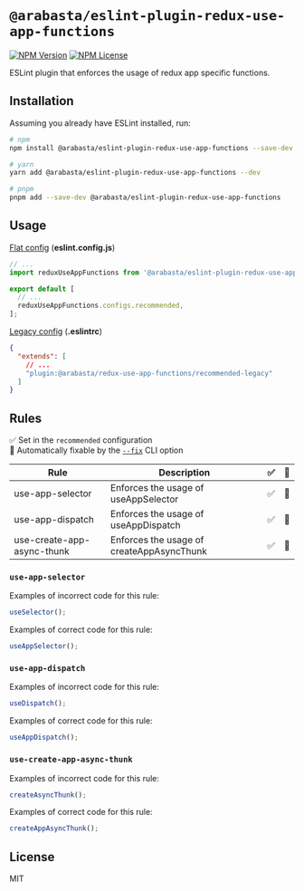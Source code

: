 # `@arabasta/eslint-plugin-redux-use-app-functions`

[![NPM Version](https://img.shields.io/npm/v/%40arabasta%2Feslint-plugin-redux-use-app-functions)](https://www.npmjs.com/package/@arabasta/eslint-plugin-redux-use-app-functions)
[![NPM License](https://img.shields.io/npm/l/%40arabasta%2Feslint-plugin-redux-use-app-functions)](https://github.com/CloudNStoyan/arabasta/blob/main/eslint-plugin-redux-use-app-functions/LICENSE)

ESLint plugin that enforces the usage of redux app specific functions.

## Installation

Assuming you already have ESLint installed, run:

```sh
# npm
npm install @arabasta/eslint-plugin-redux-use-app-functions --save-dev

# yarn
yarn add @arabasta/eslint-plugin-redux-use-app-functions --dev

# pnpm
pnpm add --save-dev @arabasta/eslint-plugin-redux-use-app-functions
```

## Usage

[Flat config](https://eslint.org/docs/latest/use/configure/configuration-files)
(**eslint.config.js**)

```js
// ...
import reduxUseAppFunctions from '@arabasta/eslint-plugin-redux-use-app-functions';

export default [
  // ...
  reduxUseAppFunctions.configs.recommended,
];
```

[Legacy config](https://eslint.org/docs/latest/use/configure/configuration-files-deprecated)
(**.eslintrc**)

```json
{
  "extends": [
    // ...
    "plugin:@arabasta/redux-use-app-functions/recommended-legacy"
  ]
}
```

## Rules

✅ Set in the `recommended` configuration\
🔧 Automatically fixable by the [`--fix`](https://eslint.org/docs/latest/user-guide/command-line-interface#--fix) CLI option

| Rule                       | Description                               | ✅  | 🔧  |
| -------------------------- | ----------------------------------------- | :-: | :-: |
| use-app-selector           | Enforces the usage of useAppSelector      | ✅  | 🔧  |
| use-app-dispatch           | Enforces the usage of useAppDispatch      | ✅  | 🔧  |
| use-create-app-async-thunk | Enforces the usage of createAppAsyncThunk | ✅  | 🔧  |

### `use-app-selector`

Examples of incorrect code for this rule:

```js
useSelector();
```

Examples of correct code for this rule:

```js
useAppSelector();
```

### `use-app-dispatch`

Examples of incorrect code for this rule:

```js
useDispatch();
```

Examples of correct code for this rule:

```js
useAppDispatch();
```

### `use-create-app-async-thunk`

Examples of incorrect code for this rule:

```js
createAsyncThunk();
```

Examples of correct code for this rule:

```js
createAppAsyncThunk();
```

## License

MIT
